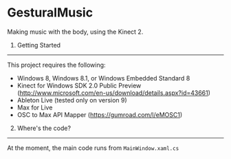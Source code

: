 GesturalMusic
=============

Making music with the body, using the Kinect 2.


1. Getting Started
------------------
This project requires the following:

- Windows 8, Windows 8.1, or Windows Embedded Standard 8
- Kinect for Windows SDK 2.0 Public Preview (http://www.microsoft.com/en-us/download/details.aspx?id=43661)
- Ableton Live (tested only on version 9)
- Max for Live
- OSC to Max API Mapper (https://gumroad.com/l/eMOSC1)


2. Where's the code?
--------------------
At the moment, the main code runs from ```MainWindow.xaml.cs```
